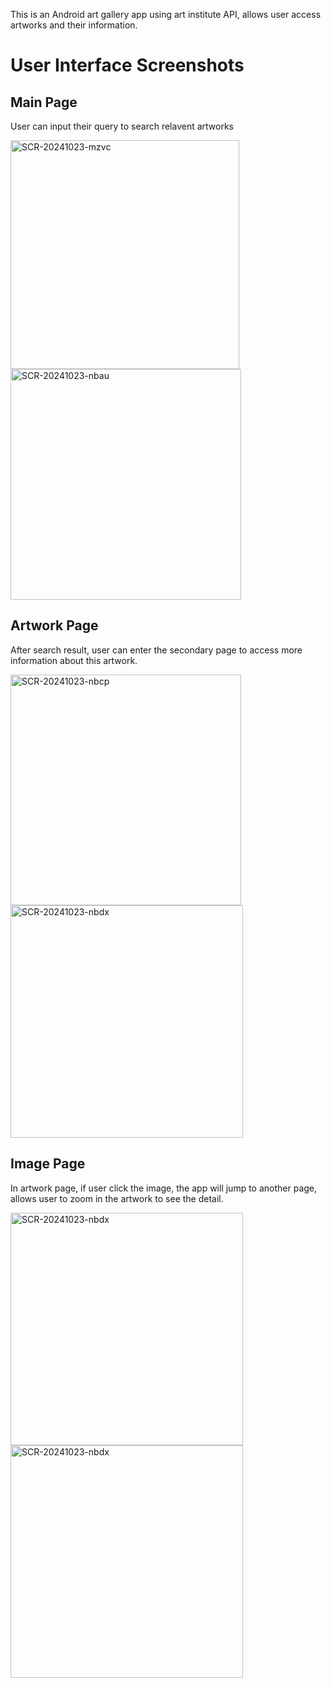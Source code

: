 This is an Android art gallery app using art institute API, allows user access artworks and their information.

# User Interface Screenshots

## Main Page
User can input their query to search relavent artworks

<img width="366" alt="SCR-20241023-mzvc" src="https://github.com/user-attachments/assets/56f9b129-fe78-4ef4-8643-42e7bc740e43">
<img width="369" alt="SCR-20241023-nbau" src="https://github.com/user-attachments/assets/c402e87c-dbf3-4b1e-ab4f-89d069ef84e1">

## Artwork Page
After search result, user can enter the secondary page to access more information about this artwork.

<img width="369" alt="SCR-20241023-nbcp" src="https://github.com/user-attachments/assets/a53211c9-12b3-45da-add4-d1170ad3ce4b">
<img width="372" alt="SCR-20241023-nbdx" src="https://github.com/user-attachments/assets/2642f680-31d3-4956-8706-43e2a47b875b">

## Image Page
In artwork page, if user click the image, the app will jump to another page, allows user to zoom in the artwork to see the detail.

<img width="372" alt="SCR-20241023-nbdx" src="https://github.com/user-attachments/assets/cd3d98c4-6b82-4e95-9ab0-3ff2aea2ac99">
<img width="372" alt="SCR-20241023-nbdx" src="https://github.com/user-attachments/assets/18cfa385-3cfe-43a1-a287-d5844d761c89">
